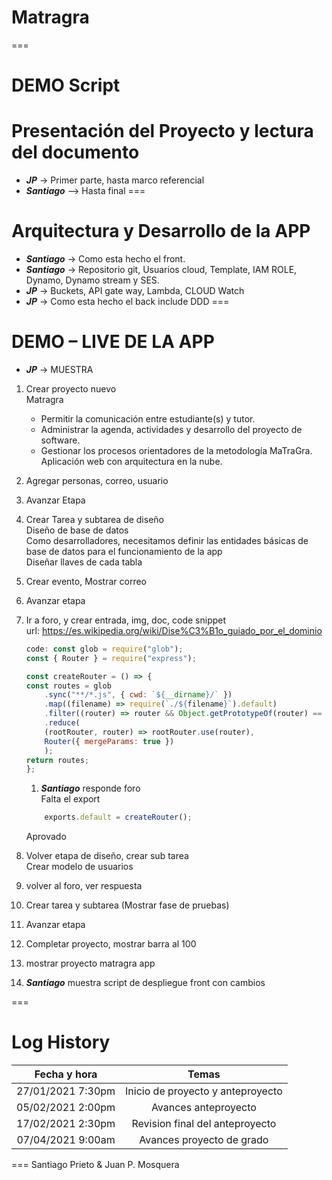 # Matragra
===
# DEMO Script

# Presentación del Proyecto y lectura del documento
- ***JP*** -> Primer parte, hasta marco referencial
- ***Santiago*** –> Hasta final
===
# Arquitectura y Desarrollo de la APP
- ***Santiago*** -> Como esta hecho el front.
- ***Santiago*** -> Repositorio git, Usuarios cloud, Template, IAM ROLE, Dynamo, Dynamo stream y SES.
- ***JP*** -> Buckets, API gate way, Lambda, CLOUD Watch
- ***JP*** -> Como esta hecho el back include DDD
===
# DEMO – LIVE DE LA APP
- ***JP*** -> MUESTRA 
1. Crear proyecto nuevo  
    Matragra  
    * Permitir la comunicación entre estudiante(s) y tutor.  
    * Administrar la agenda, actividades y desarrollo del proyecto de software.  
    * Gestionar los procesos orientadores de la metodología MaTraGra.  
    Aplicación web con arquitectura en la nube.  
2. Agregar personas, correo, usuario
3. Avanzar Etapa
4. Crear Tarea y subtarea de diseño  
    Diseño de base de datos  
    Como desarrolladores, necesitamos definir las entidades básicas de base de datos para el funcionamiento de la app  
    Diseñar llaves de cada tabla  
5. Crear evento, Mostrar correo
6. Avanzar etapa
7. Ir a foro, y crear entrada, img, doc, code snippet  
    url: https://es.wikipedia.org/wiki/Dise%C3%B1o_guiado_por_el_dominio  
    ``` javascript
    code: const glob = require("glob");
    const { Router } = require("express");

    const createRouter = () => {
    const routes = glob
        .sync("**/*.js", { cwd: `${__dirname}/` })
        .map((filename) => require(`./${filename}`).default)
        .filter((router) => router && Object.getPrototypeOf(router) == Router)
        .reduce(
        (rootRouter, router) => rootRouter.use(router),
        Router({ mergeParams: true })
        );
    return routes;
    };
    ```
    1. ***Santiago*** responde foro  
    Falta el export  
    ``` javascript
        exports.default = createRouter();
    ``` 
    Aprovado  
8. Volver etapa de diseño, crear sub tarea  
    Crear modelo de usuarios
9. volver al foro, ver respuesta
10. Crear tarea y subtarea (Mostrar fase de pruebas)
11. Avanzar etapa
12. Completar proyecto, mostrar barra al 100

13. mostrar proyecto matragra app

14. ***Santiago*** muestra script de despliegue front con cambios

===
# Log History

Fecha y hora | Temas
:-------------:|:--------------:
27/01/2021 7:30pm | Inicio de proyecto y anteproyecto
05/02/2021 2:00pm | Avances anteproyecto
17/02/2021 2:30pm | Revision final del anteproyecto
07/04/2021 9:00am | Avances proyecto de grado
===
Santiago Prieto & Juan P. Mosquera
